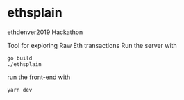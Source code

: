 # ethsplain
ethdenver2019 Hackathon

Tool for exploring Raw Eth transactions
Run the server with
```
go build
./ethsplain
```

run the front-end with
```
yarn dev
```
